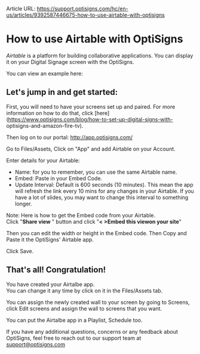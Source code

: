 Article URL: https://support.optisigns.com/hc/en-us/articles/9392587446675-how-to-use-airtable-with-optisigns

# How to use Airtable with OptiSigns

_Airtable_ is a platform for building collaborative applications. You can
display it on your Digital Signage screen with the OptiSigns.

You can view an example here:  

## **Let's jump in and get started:**

First, you will need to have your screens set up and paired. For more
information on how to do that, click
[here](https://www.optisigns.com/blog/how-to-set-up-digital-signs-with-
optisigns-and-amazon-fire-tv).

Then log on to our portal: <http://app.optisigns.com/>

Go to Files/Assets, Click on "App" and add Airtable on your Account.

Enter details for your Airtable:

  * Name: for you to remember, you can use the same Airtable name.
  * Embed: Paste in your Embed Code.
  * Update Interval: Default is 600 seconds (10 minutes). This mean the app will refresh the link every 10 mins for any changes in your Airtable. If you have a lot of slides, you may want to change this interval to something longer.

Note: Here is how to get the Embed code from your Airtable.  
Click "**Share view** " button and click "**< >Embed this viewon your site**"  
  
  

Then you can edit the width or height in the Embed code. Then Copy and Paste
it the OptiSigns' Airtable app.  

Click Save.

## **That's all! Congratulation!**

You have created your Airtalbe app.  
You can change it any time by click on it in the Files/Assets tab.

You can assign the newly created wall to your screen by going to Screens,
click Edit screens and assign the wall to screens that you want.

You can put the Airtalbe app in a Playlist, Schedule too.

If you have any additional questions, concerns or any feedback about
OptiSigns, feel free to reach out to our support team at
[support@optisigns.com](mailto:support@optisigns.com)

